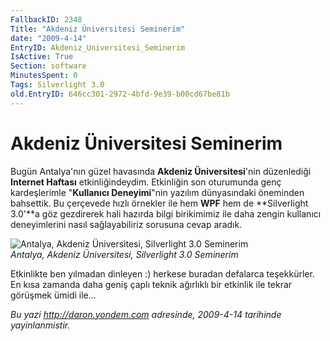 ```yaml
---
FallbackID: 2348
Title: "Akdeniz Üniversitesi Seminerim"
date: "2009-4-14"
EntryID: Akdeniz_Universitesi_Seminerim
IsActive: True
Section: software
MinutesSpent: 0
Tags: Silverlight 3.0
old.EntryID: 646cc301-2972-4bfd-9e39-b00cd67be81b
---
```

# Akdeniz Üniversitesi Seminerim
Bugün Antalya'nın güzel havasında **Akdeniz Üniversitesi**'nin
düzenlediği **Internet Haftası** etkinliğindeydim. Etkinliğin son
oturumunda genç kardeşlerimle "**Kullanıcı Deneyimi**"nin yazılım
dünyasındaki öneminden bahsettik. Bu çerçevede hızlı örnekler ile hem
**WPF** hem de **Silverlight 3.0'**a göz gezdirerek hali hazırda bilgi
birikimimiz ile daha zengin kullanıcı deneyimlerini nasıl sağlayabiliriz
sorusuna cevap aradık.

![Antalya, Akdeniz Üniversitesi, Silverlight 3.0
Seminerim](media/Akdeniz_Universitesi_Seminerim/13042009_1.jpg)\
*Antalya, Akdeniz Üniversitesi, Silverlight 3.0 Seminerim*

Etkinlikte ben yılmadan dinleyen :) herkese buradan defalarca
teşekkürler. En kısa zamanda daha geniş çaplı teknik ağırlıklı bir
etkinlik ile tekrar görüşmek ümidi ile...



*Bu yazi http://daron.yondem.com adresinde, 2009-4-14 tarihinde yayinlanmistir.*
